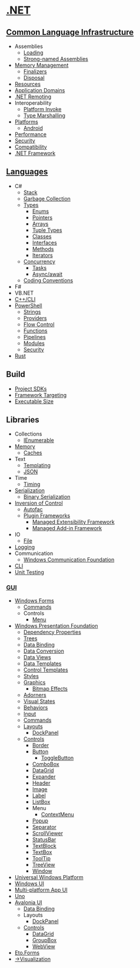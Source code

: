 # [.NET](.NET.md)
## [Common Language Infrastructure](CLI/README.md)
- Assemblies
  - [Loading](CLI/Assemblies/Loading.md)
  - [Strong-named Assemblies](CLI/Assemblies/Strong-named%20Assemblies.md)
- [Memory Management](CLI/Memory/README.md)
  - [Finalizers](CLI/Memory/Finalizers.md)
  - [Disposal](CLI/Memory/Disposal.md)
- [Resources](CLI/Resources.md)
- [Application Domains](CLI/Application%20Domains.md)
- [.NET Remoting](CLI/.NET%20Remoting.md)
- Interoperability
  - [Platform Invoke](CLI/Interoperability/Platform%20Invoke.md)
  - [Type Marshalling](CLI/Interoperability/Type%20Marshalling.md)
- [Platforms](CLI/Platforms/README.md)
  - [Android](CLI/Platforms/Android.md)
- [Performance](CLI/Performance/README.md)
- [Security](CLI/Security.md)
- [Compatibility](CLI/Compatibility.md)
- [.NET Framework](CLI/.NET%20Framework.md)

## [Languages](Languages/README.md)
- C#
  - [Stack](Languages/C%23/Stack.md)
  - [Garbage Collection](Languages/C%23/Garbage%20Collection.md)
  - [Types](Languages/C%23/Types/README.md)
    - [Enums](Languages/C%23/Types/Enums.md)
    - [Pointers](Languages/C%23/Types/Pointers.md)
    - [Arrays](Languages/C%23/Types/Arrays.md)
    - [Tuple Types](Languages/C%23/Types/Tuples.md)
    - [Classes](Languages/C%23/Types/Classes.md)
    - [Interfaces](Languages/C%23/Types/Interfaces.md)
    - [Methods](Languages/C%23/Types/Methods.md)
    - [Iterators](Languages/C%23/Types/Iterators.md)
  - [Concurrency](Languages/C%23/Concurrency/README.md)
    - [Tasks](Languages/C%23/Concurrency/Tasks/README.md)
    - [Async/await](Languages/C%23/Concurrency/Async-await.md)
  - [Coding Conventions](Languages/C%23/Coding%20Conventions.md)
- F#
- VB.NET
- [C++/CLI](Languages/C++CLI/README.md)
- [PowerShell](Languages/PowerShell/README.md)
  - [Strings](Languages/PowerShell/Strings.md)
  - [Providers](Languages/PowerShell/Providers.md)
  - [Flow Control](Languages/PowerShell/Flow%20Control.md)
  - [Functions](Languages/PowerShell/Functions.md)
  - [Pipelines](Languages/PowerShell/Pipelines.md)
  - [Modules](Languages/PowerShell/Modules.md)
  - [Security](Languages/PowerShell/Security.md)
- [Rust](Languages/Rust/README.md)

## Build
- [Project SDKs](Build/Project%20SDKs.md)
- [Framework Targeting](Build/Framework%20Targeting.md)
- [Executable Size](Build/Executable%20Size.md)

## Libraries
- Collections
  - [IEnumerable](Libraries/Collections/IEnumerable.md)
- [Memory](Libraries/Memory/README.md)
  - [Caches](Libraries/Memory/Caches.md)
- Text
  - [Templating](Libraries/Text/Templating.md)
  - [JSON](Libraries/Text/JSON.md)
- Time
  - [Timing](Libraries/Time/Timing.md)
- [Serialization](Libraries/Serialization/README.md)
  - [Binary Serialization](Libraries/Serialization/Binary%20Serialization.md)
- [Inversion of Control](Libraries/IoC/README.md)
  - [Autofac](Libraries/IoC/Autofac.md)
  - [Plugin Frameworks](Libraries/IoC/Plugin%20Frameworks/README.md)
    - [Managed Extensibility Framework](Libraries/IoC/Plugin%20Frameworks/Managed%20Extensibility%20Framework.md)
    - [Managed Add-in Framework](Libraries/IoC/Plugin%20Frameworks/Managed%20Add-in%20Framework.md)
- IO
  - [File](Libraries/IO/File/README.md)
- [Logging](Libraries/Logging.md)
- Communication
  - [Windows Communication Foundation](Libraries/Communication/WCF/README.md)
- [CLI](Libraries/CLI/README.md)
- [Unit Testing](Libraries/Unit%20Testing/README.md)

### [GUI](Libraries/GUI/README.md)
- [Windows Forms](Libraries/GUI/WinForms/README.md)
  - [Commands](Libraries/GUI/WinForms/Commands.md)
  - Controls
    - [Menu](Libraries/GUI/WinForms/Controls/Menu.md)
- [Windows Presentation Foundation](Libraries/GUI/WPF/README.md)
  - [Dependency Properties](Libraries/GUI/WPF/Dependency%20Properties.md)
  - [Trees](Libraries/GUI/WPF/Trees.md)
  - [Data Binding](Libraries/GUI/WPF/Data%20Binding.md)
  - [Data Conversion](Libraries/GUI/WPF/Data%20Conversion.md)
  - [Data Views](Libraries/GUI/WPF/Data%20Views.md)
  - [Data Templates](Libraries/GUI/WPF/Data%20Templates.md)
  - [Control Templates](Libraries/GUI/WPF/Control%20Templates.md)
  - [Styles](Libraries/GUI/WPF/Styles.md)
  - [Graphics](Libraries/GUI/WPF/Graphics/README.md)
    - [Bitmap Effects](Libraries/GUI/WPF/Graphics/Effects/README.md)
  - [Adorners](Libraries/GUI/WPF/Adorners.md)
  - [Visual States](Libraries/GUI/WPF/Visual%20States.md)
  - [Behaviors](Libraries/GUI/WPF/Behaviors.md)
  - [Input](Libraries/GUI/WPF/Input/README.md)
  - [Commands](Libraries/GUI/WPF/Commands.md)
  - [Layouts](Libraries/GUI/WPF/Layouts/README.md)
    - [DockPanel](Libraries/GUI/WPF/Layouts/DockPanel.md)
  - [Controls](Libraries/GUI/WPF/Controls/README.md)
    - [Border](Libraries/GUI/WPF/Controls/Border.md)
    - [Button](Libraries/GUI/WPF/Controls/Button/README.md)
      - [ToggleButton](Libraries/GUI/WPF/Controls/Button/ToggleButtom.md)
    - [ComboBox](Libraries/GUI/WPF/Controls/ComboBox.md)
    - [DataGrid](Libraries/GUI/WPF/Controls/DataGrid.md)
    - [Expander](Libraries/GUI/WPF/Controls/Expander.md)
    - [Header](Libraries/GUI/WPF/Controls/Header.md)
    - [Image](Libraries/GUI/WPF/Controls/Image.md)
    - [Label](Libraries/GUI/WPF/Controls/Label.md)
    - [ListBox](Libraries/GUI/WPF/Controls/ListBox/README.md)
    - Menu
      - [ContextMenu](Libraries/GUI/WPF/Controls/Menu/ContextMenu.md)
    - [Popup](Libraries/GUI/WPF/Controls/Popup.md)
    - [Separator](Libraries/GUI/WPF/Controls/Separator.md)
    - [ScrollViewer](Libraries/GUI/WPF/Controls/ScrollViewer.md)
    - [StatusBar](Libraries/GUI/WPF/Controls/StatusBar.md)
    - [TextBlock](Libraries/GUI/WPF/Controls/TextBlock.md)
    - [TextBox](Libraries/GUI/WPF/Controls/TextBox/README.md)
    - [ToolTip](Libraries/GUI/WPF/Controls/ToolTip.md)
    - [TreeView](Libraries/GUI/WPF/Controls/TreeView.md)
    - [Window](Libraries/GUI/WPF/Controls/Window.md)
- [Universal Windows Platform](Libraries/GUI/UWP/README.md)
- [Windows UI](Libraries/GUI/WinUI/README.md)
- [Multi-platform App UI](Libraries/GUI/MAUI/README.md)
- [Uno](Libraries/GUI/Uno/README.md)
- [Avalonia UI](Libraries/GUI/Avalonia/README.md)
  - [Data Binding](Libraries/GUI/Avalonia/Data%20Binding.md)
  - Layouts
    - [DockPanel](Libraries/GUI/Avalonia/Layouts/DockPanel.md)
  - [Controls](Libraries/GUI/Avalonia/Controls/README.md)
    - [DataGrid](Libraries/GUI/Avalonia/Controls/DataGrid.md)
    - [GroupBox](Libraries/GUI/Avalonia/Controls/GroupBox.md)
    - [WebView](Libraries/GUI/Avalonia/Controls/WebView.md)
- [Eto.Forms](Libraries/GUI/Eto/README.md)
- [→Visualization](https://github.com/Chaoses-Ib/VisualComputing/blob/main/Visualization/README.md#net)